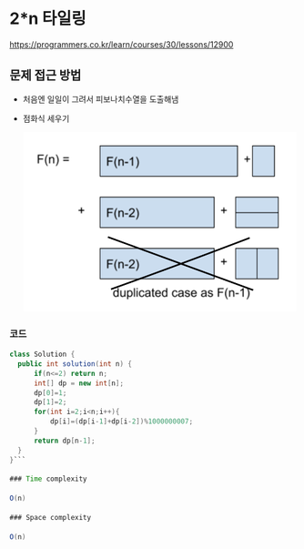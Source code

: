 # 2\*n 타일링

https://programmers.co.kr/learn/courses/30/lessons/12900

## 문제 접근 방법

- 처음엔 일일이 그려서 피보나치수열을 도출해냄
- 점화식 세우기

  <img src="/imgs/lee/200503_2*nTiling.png">

### 코드

````java
class Solution {
  public int solution(int n) {
      if(n<=2) return n;
      int[] dp = new int[n];
      dp[0]=1;
      dp[1]=2;
      for(int i=2;i<n;i++){
          dp[i]=(dp[i-1]+dp[i-2])%1000000007;
      }
      return dp[n-1];
  }
}```

### Time complexity

O(n)

### Space complexity

O(n)
````
